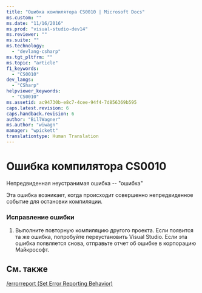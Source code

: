 ```yaml
---
title: "Ошибка компилятора CS0010 | Microsoft Docs"
ms.custom: ""
ms.date: "11/16/2016"
ms.prod: "visual-studio-dev14"
ms.reviewer: ""
ms.suite: ""
ms.technology: 
  - "devlang-csharp"
ms.tgt_pltfrm: ""
ms.topic: "article"
f1_keywords: 
  - "CS0010"
dev_langs: 
  - "CSharp"
helpviewer_keywords: 
  - "CS0010"
ms.assetid: ac94730b-e8c7-4cee-94f4-7d856369b595
caps.latest.revision: 6
caps.handback.revision: 6
author: "BillWagner"
ms.author: "wiwagn"
manager: "wpickett"
translationtype: Human Translation
---
```

# Ошибка компилятора CS0010
Непредвиденная неустранимая ошибка \-\- "ошибка"  
  
 Эта ошибка возникает, когда происходит совершенно непредвиденное событие для остановки компиляции.  
  
### Исправление ошибки  
  
1.  Выполните повторную компиляцию другого проекта. Если появится та же ошибка, попробуйте переустановить Visual Studio. Если эта ошибка появляется снова, отправьте отчет об ошибке в корпорацию Майкрософт.  
  
## См. также  
 [\/errorreport \(Set Error Reporting Behavior\)](../../csharp/language-reference/compiler-options/errorreport-compiler-option.md)